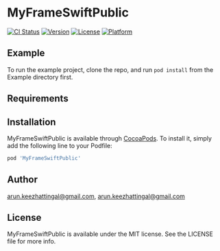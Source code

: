 # MyFrameSwiftPublic

[![CI Status](https://img.shields.io/travis/arun.keezhattingal@gmail.com/MyFrameSwiftPublic.svg?style=flat)](https://travis-ci.org/arun.keezhattingal@gmail.com/MyFrameSwiftPublic)
[![Version](https://img.shields.io/cocoapods/v/MyFrameSwiftPublic.svg?style=flat)](https://cocoapods.org/pods/MyFrameSwiftPublic)
[![License](https://img.shields.io/cocoapods/l/MyFrameSwiftPublic.svg?style=flat)](https://cocoapods.org/pods/MyFrameSwiftPublic)
[![Platform](https://img.shields.io/cocoapods/p/MyFrameSwiftPublic.svg?style=flat)](https://cocoapods.org/pods/MyFrameSwiftPublic)

## Example

To run the example project, clone the repo, and run `pod install` from the Example directory first.

## Requirements

## Installation

MyFrameSwiftPublic is available through [CocoaPods](https://cocoapods.org). To install
it, simply add the following line to your Podfile:

```ruby
pod 'MyFrameSwiftPublic'
```

## Author

arun.keezhattingal@gmail.com, arun.keezhattingal@gmail.com

## License

MyFrameSwiftPublic is available under the MIT license. See the LICENSE file for more info.
